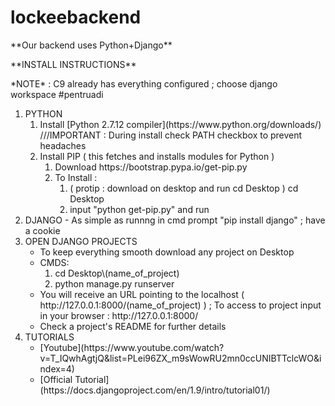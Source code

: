 # lockeebackend
<p> **Our backend uses Python+Django** 
<p> **INSTALL INSTRUCTIONS**
	<p> *NOTE* : C9 already has everything configured ; choose django workspace #pentruadi
<ol>
<li>PYTHON
	<ol>
     	<li>Install [Python 2.7.12 compiler](https://www.python.org/downloads/) ///IMPORTANT : During install check PATH checkbox to prevent headaches</li> 
     	<li>Install PIP ( this fetches and installs modules for Python )
     	<ol>
             <li>Download https://bootstrap.pypa.io/get-pip.py</li>
             <li>To Install : 
           		<ol>
                      <li>( protip : download on desktop and run cd Desktop ) cd Desktop
                      <li>input "python get-pip.py" and run
				</ol>
		</ol>
	</ol>
<li>DJANGO - As simple as runnng in cmd prompt "pip install django" ; have a cookie</li>
<li>OPEN DJANGO PROJECTS
	<ul>
     	<li>To keep everything smooth download any project on Desktop</li>
      	<li>CMDS:
      		<ol>
        			<li> cd Desktop\(name_of_project)
		        	<li> python manage.py runserver
		     </ol>
      	<li>You will receive an URL pointing to the localhost ( http://127.0.0.1:8000/(name_of_project) ) ; To access to project input in your browser : http://127.0.0.1:8000/<name_of_project>
     	 <li>Check a project's README for further details
    	</ul>
<li>TUTORIALS
	<ul>
      	<li> [Youtube](https://www.youtube.com/watch?v=T_IQwhAgtjQ&list=PLei96ZX_m9sWowRU2mn0ccUNIBTTclcWO&index=4)
      	<li> [Official Tutorial](https://docs.djangoproject.com/en/1.9/intro/tutorial01/)
      </ul>
</ol>
